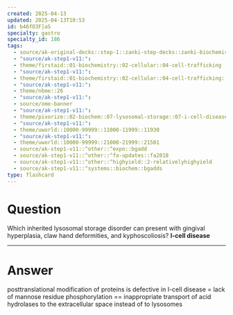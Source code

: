 ```yaml
---
created: 2025-04-13
updated: 2025-04-13T10:53
id: b46fO3F]aS
specialty: gastro
specialty_id: 186
tags:
  - source/ak-original-decks::step-1::zanki-step-decks::zanki-biochemistry::molecular,-cellular,-genetics
  - "source/ak-step1-v11:": 
  - theme/firstaid::01-biochemistry::02-cellular::04-cell-trafficking
  - "source/ak-step1-v11:": 
  - theme/firstaid::01-biochemistry::02-cellular::04-cell-trafficking::i-cell-disease
  - "source/ak-step1-v11:": 
  - theme/nbme::26
  - "source/ak-step1-v11:": 
  - source/ome-banner
  - "source/ak-step1-v11:": 
  - theme/pixorize::02-biochem::07-lysosomal-storage::07-i-cell-disease
  - "source/ak-step1-v11:": 
  - theme/uworld::10000-99999::11000-11999::11930
  - "source/ak-step1-v11:": 
  - theme/uworld::10000-99999::21000-21999::21501
  - source/ak-step1-v11::^other::^expn::bgadd
  - source/ak-step1-v11::^other::^fa-updates::fa2018
  - source/ak-step1-v11::^other::^highyield::2-relativelyhighyield
  - source/ak-step1-v11::^systems::biochem::bgadds
type: flashcard
---
```


# Question
Which inherited lysosomal storage disorder can present with gingival hyperplasia, claw hand deformities, and kyphoscoliosis?   **I-cell disease**

---

# Answer
posttranslational modification of proteins is defective in I-cell disease = lack of mannose residue phosphorylation == inappropriate transport of acid hydrolases to the extracellular space instead of to lysosomes
